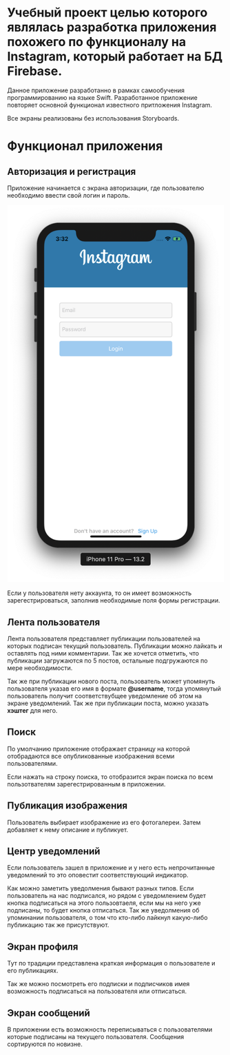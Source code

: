 #  Учебный проект целью которого являлась разработка приложения похожего по функционалу на Instagram, который работает на БД Firebase.

Данное приложение разработанно в рамках самообучения программированию на языке Swift.
Разработанное приложение повторяет основной функционал известного притложения Instagram. 

Все экраны реализованы без использования Storyboards.

#  Функционал приложения

##  Авторизация и регистрация

Приложение начинается с экрана авторизации, где пользователю необходимо ввести свой логин и пароль.

 <p align="center"> 
<img src="./ReadmeResourses/Login.png">
</p>

Если у пользователя нету аккаунта, то он имеет возможность зарегестрироваться, заполнив необходимые поля формы регистрации.


##  Лента пользователя

Лента пользователя представляет публикации пользователей на которых подписан текущий пользователь. Публикации можно лайкать и оставлять под ними комментарии. Так же хочется отметить, что публикации загружаются по 5 постов, остальные подгружаются по мере необходимости.


Так же при публикации нового поста, пользователь может упомянуть пользователя указав его имя в формате **@username**, тогда упомянутый пользователь получит соответствубщее уведомление об этом на экране уведомлений. Так же при публикации поста, можно указать **хэштег** для него.


##  Поиск

По умолчанию приложение отображает страницу на которой отобрадаются все опубликованные изображения всеми пользователями.


Если нажать на строку поиска, то отобразится экран поиска по всем пользотвателям зарегестрированным в приложении.



##  Публикация изображения

Пользователь выбирает изображение из его фотогалереи. Затем добавляет к нему описание и публикует.


##  Центр уведомлений

Если пользователь зашел в приложение и у него есть непрочитанные уведомлений то это оповестит соответствующий индикатор.


Как можно заметить уведолмения бывают разных типов. Если пользователь на нас подписался, но рядом с уведомлением будет кнопка подписаться на этого пользовтаеля, если мы на него уже подписаны, то будет кнопка отписаться. Так же уведолмения об упоминании пользователя, о том что кто-либо лайкнул какую-либо публикацию так же присутствуют.


##  Экран профиля

Тут по традиции представлена краткая информация о пользователе и его публикациях. 



Так же можно посмотреть его подписки и подписчиков имея возможность подписаться на пользователя или отписаться.


##  Экран сообщений

В приложении есть возможность переписываться с пользователями которые подписаны на текущего пользователя. Сообщения сортируются по новизне.
